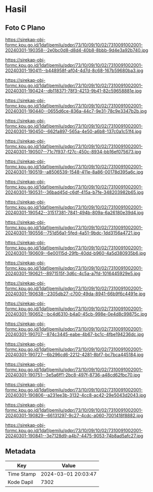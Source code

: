 # Hasil

## Foto C Plano

https://sirekap-obj-formc.kpu.go.id/1daf/pemilu/pdpr/73/10/09/10/02/7310091002001-20240301-190358--2e0bc0d8-d8d4-40b8-8bbb-9d4e3a92b740.jpg

https://sirekap-obj-formc.kpu.go.id/1daf/pemilu/pdpr/73/10/09/10/02/7310091002001-20240301-190411--b448958f-af04-4d7d-8c68-167b59680ba3.jpg

https://sirekap-obj-formc.kpu.go.id/1daf/pemilu/pdpr/73/10/09/10/02/7310091002001-20240301-190424--db118371-78f3-4213-9b41-82c59658881e.jpg

https://sirekap-obj-formc.kpu.go.id/1daf/pemilu/pdpr/73/10/09/10/02/7310091002001-20240301-190440--0655d6ce-836a-44c7-9e31-78c9e3347b2b.jpg

https://sirekap-obj-formc.kpu.go.id/1daf/pemilu/pdpr/73/10/09/10/02/7310091002001-20240301-190450--662fa897-565a-4e50-a6b8-137c0a1c51f4.jpg

https://sirekap-obj-formc.kpu.go.id/1daf/pemilu/pdpr/73/10/09/10/02/7310091002001-20240301-190507--71c7f937-f27c-450c-8934-bb16ef075673.jpg

https://sirekap-obj-formc.kpu.go.id/1daf/pemilu/pdpr/73/10/09/10/02/7310091002001-20240301-190519--a8506539-1548-411e-8a86-00178d395a6c.jpg

https://sirekap-obj-formc.kpu.go.id/1daf/pemilu/pdpr/73/10/09/10/02/7310091002001-20240301-190531--36bad45d-c6df-415a-b7fe-348203982b65.jpg

https://sirekap-obj-formc.kpu.go.id/1daf/pemilu/pdpr/73/10/09/10/02/7310091002001-20240301-190542--31517381-7841-494b-809a-6a26180e39d4.jpg

https://sirekap-obj-formc.kpu.go.id/1daf/pemilu/pdpr/73/10/09/10/02/7310091002001-20240301-190556--751d56a1-5fed-4a51-9bdc-1dd3156a4721.jpg

https://sirekap-obj-formc.kpu.go.id/1daf/pemilu/pdpr/73/10/09/10/02/7310091002001-20240301-190609--6e00115d-29fb-40dd-b960-4a5d380935b6.jpg

https://sirekap-obj-formc.kpu.go.id/1daf/pemilu/pdpr/73/10/09/10/02/7310091002001-20240301-190621--8971515f-3d6c-4c5a-a7fd-1016445929e5.jpg

https://sirekap-obj-formc.kpu.go.id/1daf/pemilu/pdpr/73/10/09/10/02/7310091002001-20240301-190638--2305db27-c700-49da-8941-66b9f6c4491e.jpg

https://sirekap-obj-formc.kpu.go.id/1daf/pemilu/pdpr/73/10/09/10/02/7310091002001-20240301-190652--bc4d6310-b4a0-45cb-998e-0e4d8c99875c.jpg

https://sirekap-obj-formc.kpu.go.id/1daf/pemilu/pdpr/73/10/09/10/02/7310091002001-20240301-190707--874c3445-eabe-4b67-bc1c-4fbe194236dc.jpg

https://sirekap-obj-formc.kpu.go.id/1daf/pemilu/pdpr/73/10/09/10/02/7310091002001-20240301-190727--6b296cd6-2212-4281-8bf7-bc7bca445184.jpg

https://sirekap-obj-formc.kpu.go.id/1daf/pemilu/pdpr/73/10/09/10/02/7310091002001-20240301-190751--3e5a6ff1-2bc8-497f-8736-a48cd62fbc70.jpg

https://sirekap-obj-formc.kpu.go.id/1daf/pemilu/pdpr/73/10/09/10/02/7310091002001-20240301-190806--a231ee3b-3132-4cc8-ac42-29e5043d2043.jpg

https://sirekap-obj-formc.kpu.go.id/1daf/pemilu/pdpr/73/10/09/10/02/7310091002001-20240301-190829--66131297-9c27-4cdc-a060-7001418f8882.jpg

https://sirekap-obj-formc.kpu.go.id/1daf/pemilu/pdpr/73/10/09/10/02/7310091002001-20240301-190841--3e7128d9-a4b7-4475-9053-74b8ad5afc27.jpg


## Metadata

| Key        | Value               |
| ---------- | ------------------- |
| Time Stamp | 2024-03-01 20:03:47 |
| Kode Dapil | 7302                |



